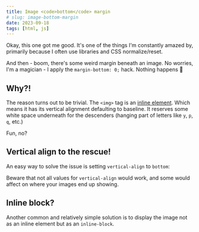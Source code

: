 ```yaml
---
title: Image <code>bottom</code> margin
# slug: image-bottom-margin
date: 2023-09-18
tags: [html, js]
---
```


Okay, this one got me good. It's one of the things I'm constantly amazed by, primarily because I often use libraries and CSS normalize/reset.

And then - boom, there's some weird margin beneath an image. No worries, I'm a magician - I apply the `margin-bottom: 0;` hack. Nothing happens 🤨

## Why?!

The reason turns out to be trivial. The `<img>` tag is an <a href="https://www.w3schools.com/html/html_blocks.asp" target="_blank">inline element</a>. Which means it has its vertical alignment defaulting to baseline. It reserves some white space underneath for the descenders (hanging part of letters like `y`, `p`, `q`, etc.)

Fun, no?

## Vertical align to the rescue!
An easy way to solve the issue is setting `vertical-align` to `bottom`:

Beware that not all values for `vertical-align` would work, and some would affect on where your images end up showing.

## Inline block?
Another common and relatively simple solution is to display the image not as an inline element but as an `inline-block`.
